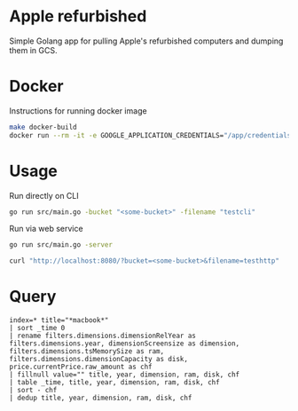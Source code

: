 # Apple refurbished

Simple Golang app for pulling Apple's refurbished computers and dumping them in GCS.

# Docker

Instructions for running docker image
```bash
make docker-build
docker run --rm -it -e GOOGLE_APPLICATION_CREDENTIALS="/app/credentials.json" -v $HOME/.config/gcloud/application_default_credentials.json:/app/credentials.json applerefurbished -bucket <your_bucket> [-filename <test_filename>]
```

# Usage

Run directly on CLI
```bash
go run src/main.go -bucket "<some-bucket>" -filename "testcli"
```

Run via web service
```bash
go run src/main.go -server

curl "http://localhost:8080/?bucket=<some-bucket>&filename=testhttp"
```

# Query

```
index=* title="*macbook*"
| sort _time 0
| rename filters.dimensions.dimensionRelYear as filters.dimensions.year, dimensionScreensize as dimension, filters.dimensions.tsMemorySize as ram, filters.dimensions.dimensionCapacity as disk, price.currentPrice.raw_amount as chf
| fillnull value="" title, year, dimension, ram, disk, chf
| table _time, title, year, dimension, ram, disk, chf
| sort - chf
| dedup title, year, dimension, ram, disk, chf
```
